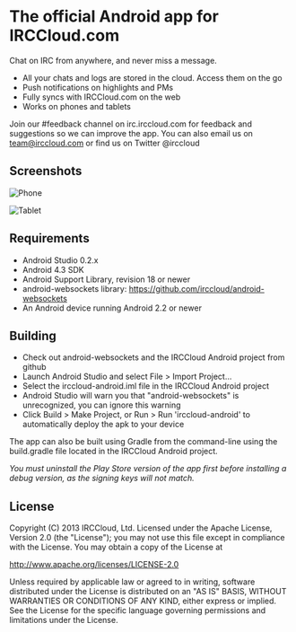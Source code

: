 The official Android app for IRCCloud.com
=======
Chat on IRC from anywhere, and never miss a message.

* All your chats and logs are stored in the cloud. Access them on the go
* Push notifications on highlights and PMs
* Fully syncs with IRCCloud.com on the web
* Works on phones and tablets

Join our #feedback channel on irc.irccloud.com for feedback and suggestions so we can improve the app.
You can also email us on team@irccloud.com or find us on Twitter @irccloud

Screenshots
------
![Phone](https://lh4.ggpht.com/hCrIAI8tJAYdbrU3ScOmUIwR6FkuR9_Hl_i9v7g1GEkkiyCxOjyYz9LH1xl1iwaEseM=h900-rw)

![Tablet](https://lh5.ggpht.com/8_uj-LPHNHDUpMWPWmRoJ8mswfSTDVCrFmUy5zR7IPfZamO2Db9AprM81OATJHoyeuc=h900-rw)

Requirements
------
* Android Studio 0.2.x
* Android 4.3 SDK
* Android Support Library, revision 18 or newer
* android-websockets library: https://github.com/irccloud/android-websockets
* An Android device running Android 2.2 or newer

Building
------
* Check out android-websockets and the IRCCloud Android project from github
* Launch Android Studio and select File > Import Project…
* Select the irccloud-android.iml file in the IRCCloud Android project
* Android Studio will warn you that "android-websockets" is unrecognized, you can ignore this warning
* Click Build > Make Project, or Run > Run 'irccloud-android' to automatically deploy the apk to your device

The app can also be built using Gradle from the command-line using the build.gradle file located in the IRCCloud Android project.

_You must uninstall the Play Store version of the app first before installing a debug version, as the signing keys will not match._

License
------
Copyright (C) 2013 IRCCloud, Ltd.
Licensed under the Apache License, Version 2.0 (the "License");
you may not use this file except in compliance with the License.
You may obtain a copy of the License at

http://www.apache.org/licenses/LICENSE-2.0

Unless required by applicable law or agreed to in writing, software
distributed under the License is distributed on an "AS IS" BASIS,
WITHOUT WARRANTIES OR CONDITIONS OF ANY KIND, either express or implied.
See the License for the specific language governing permissions and
limitations under the License.
